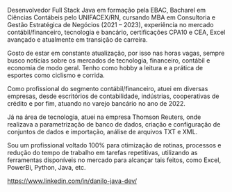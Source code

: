Desenvolvedor Full Stack Java em formação pela EBAC, Bacharel em Ciências Contábeis pelo UNIFACEX/RN, cursando MBA em Consultoria e Gestão Estratégica de Negócios (2021 – 2023), experiência no mercado contábil/financeiro, tecnologia e bancário, certificações CPA10 e CEA, Excel avançado e atualmente em transição de carreira.

Gosto de estar em constante atualização, por isso nas horas vagas, sempre busco notícias sobre os mercados de tecnologia, financeiro, contábil e economia de modo geral. Tenho como hobby a leitura e a prática de esportes como ciclismo e corrida.

Como profissional do segmento contábil/financeiro, atuei em diversas empresas, desde escritórios de contabilidade, indústrias, cooperativas de crédito e por fim, atuando no varejo bancário no ano de 2022.

Já na área de tecnologia, atuei na empresa Thomson Reuters, onde realizava a parametrização de banco de dados, criação e configuração de conjuntos de dados e importação, análise de arquivos TXT e XML.

Sou um profissional voltado 100% para otimização de rotinas, processos e redução do tempo de trabalho em tarefas repetitivas, utilizando as ferramentas disponíveis no mercado para alcançar tais feitos, como Excel, PowerBi, Python, Java, etc.

https://www.linkedin.com/in/danilo-java-dev/
